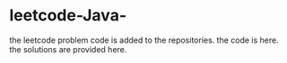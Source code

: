# leetcode-Java-
the leetcode problem code is added to the repositories.
the code is here.
the solutions are provided here.


























































